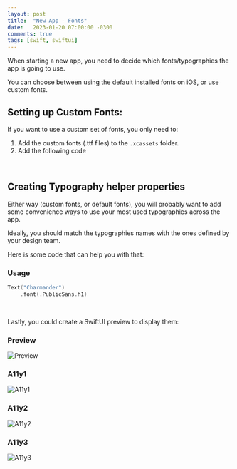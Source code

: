 ```yaml
---
layout: post
title:  "New App - Fonts"
date:   2023-01-20 07:00:00 -0300
comments: true
tags: [swift, swiftui]
---
```


When starting a new app, you need to decide which fonts/typographies the app is going to use.

You can choose between using the default installed fonts on iOS, or use custom fonts.

## Setting up Custom Fonts:

If you want to use a custom set of fonts, you only need to:
1. Add the custom fonts (.ttf files) to the `.xcassets` folder.
2. Add the following code

<script src="https://gist.github.com/mdb1/07048ee9eaf93b33c311ea6bfe5ecbd1.js"></script>

<br>

## Creating Typography helper properties

Either way (custom fonts, or default fonts), you will probably want to add some convenience ways to use your most used typographies across the app.

Ideally, you should match the typographies names with the ones defined by your design team.

Here is some code that can help you with that:

<script src="https://gist.github.com/mdb1/193d89b5be523007078f9889a2b439fd.js"></script>

### Usage

```swift
Text("Charmander")
    .font(.PublicSans.h1)
```

<br>

Lastly, you could create a SwiftUI preview to display them:

### Preview
![Preview]({{static.static_files}}/resources/new-app-fonts/preview.png)

### A11y1
![A11y1]({{static.static_files}}/resources/new-app-fonts/a11y1.png)

### A11y2
![A11y2]({{static.static_files}}/resources/new-app-fonts/a11y2.png)

### A11y3
![A11y3]({{static.static_files}}/resources/new-app-fonts/a11y3.png)